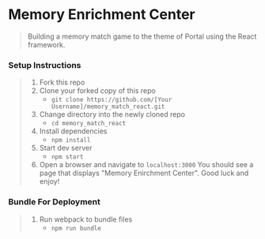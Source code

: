 # Memory Enrichment Center

> Building a memory match game to the theme of Portal using the React framework.

### Setup Instructions

> 1. Fork this repo
> 1. Clone your forked copy of this repo
>    - `git clone https://github.com/[Your Username]/memory_match_react.git`
> 1. Change directory into the newly cloned repo
>    - `cd memory_match_react`
> 1. Install dependencies 
>    - `npm install`
> 1. Start dev server
>    - `npm start`
> 1. Open a browser and navigate to `localhost:3000` You should see a page that displays "Memory Enirchment Center". Good luck and enjoy!

### Bundle For Deployment

> 1. Run webpack to bundle files
>    - `npm run bundle`
> 

